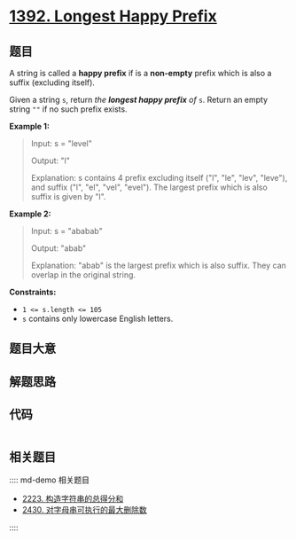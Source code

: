 # [1392. Longest Happy Prefix](https://leetcode.com/problems/longest-happy-prefix/)

## 题目

A string is called a **happy prefix** if is a **non-empty** prefix which is
also a suffix (excluding itself).

Given a string `s`, return _the **longest happy prefix** of_ `s`. Return an
empty string `""` if no such prefix exists.



**Example 1:**

> Input: s = "level"
> 
> Output: "l"
> 
> Explanation: s contains 4 prefix excluding itself ("l", "le", "lev", "leve"), and suffix ("l", "el", "vel", "evel"). The largest prefix which is also suffix is given by "l".

**Example 2:**

> Input: s = "ababab"
> 
> Output: "abab"
> 
> Explanation: "abab" is the largest prefix which is also suffix. They can overlap in the original string.

**Constraints:**

  * `1 <= s.length <= 105`
  * `s` contains only lowercase English letters.


## 题目大意

## 解题思路

## 代码

```javascript

```

## 相关题目

:::: md-demo 相关题目
- [2223. 构造字符串的总得分和](https://leetcode.com/problems/sum-of-scores-of-built-strings)
- [2430. 对字母串可执行的最大删除数](https://leetcode.com/problems/maximum-deletions-on-a-string)

::::
